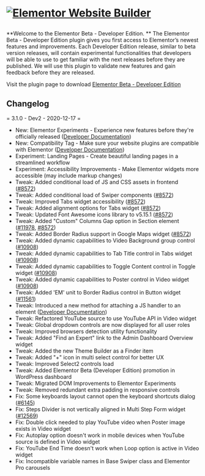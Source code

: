 # <p><a href="https://elementor.com/?utm_source=github-repo&utm_medium=link&utm_campaign=readme"><img src="https://i.imgur.com/0Guj2pn.png?1" alt="Elementor Website Builder"></a></p>

**Welcome to the Elementor Beta - Developer Edition. **
The Elementor Beta - Developer Edition plugin gives you first access to Elementor’s newest features and improvements. 
Each Developer Edition release, similar to beta version releases, will contain experimental functionalities that developers will be able to use to get familiar with the next releases before they are published. 
We will use this plugin to validate new features and gain feedback before they are released.

Visit the plugin page to download [Elementor Beta - Developer Edition](https://wordpress.org/plugins/elementor-beta)

## Changelog
= 3.1.0 - Dev2 - 2020-12-17 =
* New: Elementor Experiments - Experience new features before they're officially released ([Developer Documentation](https://developers.elementor.com/elementor-experiments/))
* New: Compatibility Tag - Make sure your website plugins are compatible with Elementor ([Developer Documentation](https://developers.elementor.com/compatibility-tag/))
* Experiment: Landing Pages - Create beautiful landing pages in a streamlined workflow
* Experiment: Accessibility Improvements - Make Elementor widgets more accessible (may include markup changes)
* Tweak: Added conditional load of JS and CSS assets in frontend ([#8572](https://github.com/elementor/elementor/issues/8572))  
* Tweak: Added conditional load of Swiper components ([#8572](https://github.com/elementor/elementor/issues/8572))
* Tweak: Improved Tabs widget accessibility ([#8572](https://github.com/elementor/elementor/issues/8572))
* Tweak: Added alignment options for Tabs widget ([#8572](https://github.com/elementor/elementor/issues/8572))
* Tweak: Updated Font Awesome icons library to v5.15.1 ([#8572](https://github.com/elementor/elementor/issues/8572))
* Tweak: Added "Custom" Columns Gap option in Section element ([#11978](https://github.com/elementor/elementor/issues/11978), [#8572](https://github.com/elementor/elementor/issues/8572))
* Tweak: Added Border Radius support in Google Maps widget ([#8572](https://github.com/elementor/elementor/issues/8572))
* Tweak: Added dynamic capabilities to Video Background group control ([#10908](https://github.com/elementor/elementor/issues/10908))
* Tweak: Added dynamic capabilities to Tab Title control in Tabs widget ([#10908](https://github.com/elementor/elementor/issues/10908))
* Tweak: Added dynamic capabilities to Toggle Content control in Toggle widget ([#10908](https://github.com/elementor/elementor/issues/10908))
* Tweak: Added dynamic capabilities to Poster control in Video widget ([#10908](https://github.com/elementor/elementor/issues/10908))
* Tweak: Added 'EM' unit to Border Radius control in Button widget ([#11561](https://github.com/elementor/elementor/issues/11561))
* Tweak: Introduced a new method for attaching a JS handler to an element ([Developer Documentation](https://developers.elementor.com/new-method-attaching-a-js-handler))
* Tweak: Refactored YouTube source to use YouTube API in Video widget
* Tweak: Global dropdown controls are now displayed for all user roles
* Tweak: Improved browsers detection utility functionality
* Tweak: Added "Find an Expert" link to the Admin Dashboard Overview widget
* Tweak: Added the new Theme Builder as a Finder item
* Tweak: Added "+" icon in multi select control for better UX
* Tweak: Improved Select2 controls load
* Tweak: Added Elementor Beta (Developer Edition) promotion in WordPress dashboard
* Tweak: Migrated DOM Improvements to Elementor Experiments
* Tweak: Removed redundant extra padding in responsive controls
* Fix: Some keyboards layout cannot open the keyboard shortcuts dialog ([#6145](https://github.com/elementor/elementor/issues/6145))
* Fix: Steps Divider is not vertically aligned in Multi Step Form widget  ([#12569](https://github.com/elementor/elementor/issues/12569))
* Fix: Double click needed to play YouTube video when Poster image exists in Video widget
* Fix: Autoplay option doesn't work in mobile devices when YouTube source is defined in Video widget
* Fix: YouTube End Time doesn't work when Loop option is active in Video widget
* Fix: Incompatible variable names in Base Swiper class and Elementor Pro carousels
